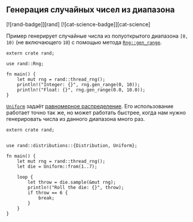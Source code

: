 ## Генерация случайных чисел из диапазона

[![rand-badge]][rand] [![cat-science-badge]][cat-science]

Пример генерирует случайные числа из полуоткрытого диапазона `[0, 10)` (не включающего `10`) с помощью метода [`Rng::gen_range`](https://doc.rust-lang.org/rand/*/rand/trait.Rng.html#method.gen_range).

```rust,ignore
extern crate rand;

use rand::Rng;

fn main() {
    let mut rng = rand::thread_rng();
    println!("Integer: {}", rng.gen_range(0, 10));
    println!("Float: {}", rng.gen_range(0.0, 10.0));
}
```

[`Uniform`](https://docs.rs/rand/*/rand/distributions/uniform/struct.Uniform.html) задаёт [равномерное распределение](https://en.wikipedia.org/wiki/Uniform_distribution_(continuous)). Его использование работает точно так же, но может работать быстрее, когда нам нужно генерировать числа из данного диапазона много раз.

```rust,ignore
extern crate rand;


use rand::distributions::{Distribution, Uniform};

fn main() {
    let mut rng = rand::thread_rng();
    let die = Uniform::from(1..7);

    loop {
        let throw = die.sample(&mut rng);
        println!("Roll the die: {}", throw);
        if throw == 6 {
            break;
        }
    }
}
```


